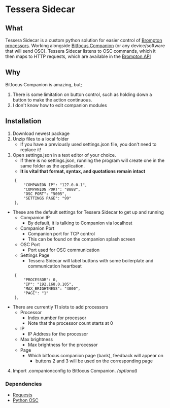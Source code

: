 # Tessera Sidecar
## What
Tessera Sidecar is a custom python solution for easier control of [Brompton processors](https://www.bromptontech.com/). Working alongside [Bitfocus Companion](https://bitfocus.io/companion) (or any device/software that will send OSC). Tessera Sidecar listens to OSC commands, which it then maps to HTTP requests, which are available in the [Brompton API](https://dl.bromptontech.com/tessera/docs/TesseraIPControlAPI3_2_0_Beta4.pdf)

## Why
Bitfocus Companion is amazing, but;

 1. There is some limitation on  button control, such as holding down a button to make the action continuous.
 2. I don't know how to edit companion modules

## Installation

 1. Download newest package
 2. Unzip files to a local folder
	 - If you have a previously used settings.json file, you don't need to replace it!
 3. Open settings.json in a text editor of your choice.
	 - If there is no settings.json, running the program will create one in the same folder as the application.
	 - **It is vital that format, syntax, and quotations remain intact**

```
	{
        "COMPANION IP": "127.0.0.1",
        "COMPANION PORT": "8888",
        "OSC PORT": "5005",
        "SETTINGS PAGE": "99"
    },
```
- These are the default settings for Tessera Sidecar to get up and running
	- Companion IP
		- By default, it is talking to Companion via localhost
	- Companion Port
		- Companion port for TCP control
		- This can be found on the companion splash screen
	- OSC Port
		- Port used for OSC communication
	- Settings Page
		- Tessera Sidecar will label buttons with some boilerplate and communication heartbeat
```
	{
        "PROCESSOR": 0,
        "IP": "192.168.0.105",
        "MAX_BRIGHTNESS": "4000",
        "PAGE": "1"
    },
```
- There are currently 11 slots to add processors
	- Processor
		- Index number for processor
		- Note that the processor count starts at 0
	- IP
		- IP Address for the processor
	- Max brightness
		- Max brightness for the processor
	- Page
		- Which bitfocus companion page (bank), feedback will appear on
			- buttons 2 and 3 will be used on the corresponding page
 4. Import .companionconfig to Bitfocus Companion. *(optional)*

### Dependencies
- [Requests](https://pypi.org/project/requests/)
- [Python OSC](https://pypi.org/project/python-osc/)

